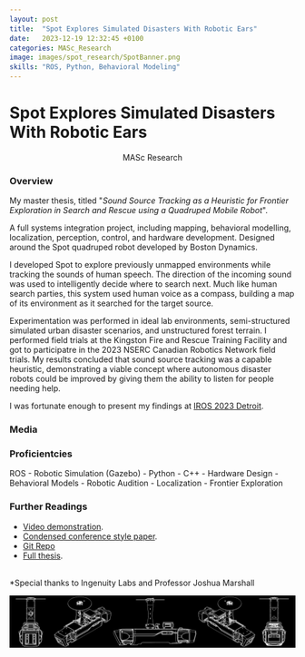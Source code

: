 ```yaml
---
layout: post
title:  "Spot Explores Simulated Disasters With Robotic Ears"
date:   2023-12-19 12:32:45 +0100
categories: MASc_Research
image: images/spot_research/SpotBanner.png
skills: "ROS, Python, Behavioral Modeling"
---
```


# Spot Explores Simulated Disasters With Robotic Ears
<!-- Type of Project -->
<div align="center"> MASc Research </div>

### Overview
My master thesis, titled "*Sound Source Tracking as a Heuristic for Frontier Exploration in Search and Rescue using a Quadruped Mobile Robot*". 

A full systems integration project, including mapping, behavioral modelling, localization, perception, control, and hardware development. Designed around the Spot quadruped robot developed by Boston Dynamics.

I developed Spot to explore previously unmapped environments while tracking the sounds of human speech. The direction of the incoming sound was used to intelligently decide where to search next. Much like human search parties, this system used human voice as a compass, building a map of its environment as it searched for the target source.

Experimentation was performed in ideal lab environments, semi-structured simulated urban disaster scenarios, and unstructured forest terrain. I performed field trials at the Kingston Fire and Rescue Training Facility and got to participatre in the 2023 NSERC Canadian Robotics Network field trials. My results concluded that sound source tracking was a capable heuristic, demonstrating a viable concept where autonomous disaster robots could be improved by giving them the ability to listen for people needing help.

I was fortunate enough to present my findings at [IROS 2023 Detroit](https://www.linkedin.com/posts/francesco-marrato_iros2023-activity-7114980573646917632-9t4Y?utm_source=share&utm_medium=member_desktop).

### Media

### Proficientcies

ROS - Robotic Simulation (Gazebo) - Python - C++ - Hardware Design - Behavioral Models - Robotic Audition - Localization - Frontier Exploration 

### Further Readings
* [Video demonstration](https://www.youtube.com/watch?v=P1QKg5s2XsQ).
* [Condensed conference style paper](https://github.com/offroad-robotics/sst_as_a_heuristic_for_frontier_exploration/blob/main/project_images/ICRA2024_Sound_Source_Tracking_as_a_Heuristic_for_Search.pdf).
* [Git Repo](https://github.com/TankyFranky/masc_research_spot_auditory_exploration)
* [Full thesis](https://hdl.handle.net/1974/32734).


<br>
*Special thanks to Ingenuity Labs and Professor Joshua Marshall

![SpotBanner](/images/spot_research/SpotBanner.png)


